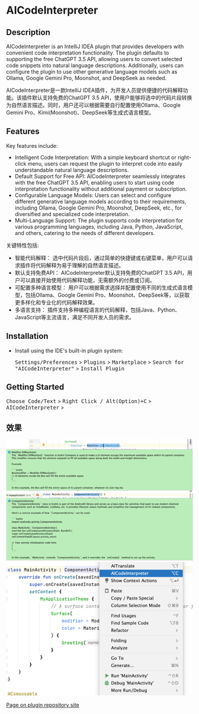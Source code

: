 # AICodeInterpreter
<!-- Plugin description -->
## Description
AICodeInterpreter is an IntelliJ IDEA plugin that provides developers with convenient code interpretation functionality. The plugin defaults to supporting the free ChatGPT 3.5 API, allowing users to convert selected code snippets into natural language descriptions. Additionally, users can configure the plugin to use other generative language models such as Ollama, Google Gemini Pro, Moonshot, and DeepSeek as needed.

AICodeInterpreter是一款IntelliJ IDEA插件，为开发人员提供便捷的代码解释功能。该插件默认支持免费的ChatGPT 3.5 API，使用户能够将选中的代码片段转换为自然语言描述。同时，用户还可以根据需要自行配置使用Ollama、Google Gemini Pro、Kimi(Moonshot)、DeepSeek等生成式语言模型。

## Features
Key features include:

- Intelligent Code Interpretation: With a simple keyboard shortcut or right-click menu, users can request the plugin to interpret code into easily understandable natural language descriptions.
- Default Support for Free API: AICodeInterpreter seamlessly integrates with the free ChatGPT 3.5 API, enabling users to start using code interpretation functionality without additional payment or subscription.
- Configurable Language Models: Users can select and configure different generative language models according to their requirements, including Ollama, Google Gemini Pro, Moonshot, DeepSeek, etc., for diversified and specialized code interpretation.
- Multi-Language Support: The plugin supports code interpretation for various programming languages, including Java, Python, JavaScript, and others, catering to the needs of different developers.

关键特性包括:
- 智能代码解释： 选中代码片段后，通过简单的快捷键或右键菜单，用户可以请求插件将代码解释为易于理解的自然语言描述。
- 默认支持免费API： AICodeInterpreter默认支持免费的ChatGPT 3.5 API，用户可以直接开始使用代码解释功能，无需额外的付费或订阅。
- 可配置多种语言模型： 用户可以根据需求选择并配置使用不同的生成式语言模型，包括Ollama、Google Gemini Pro、Moonshot、DeepSeek等，以获取更多样化和专业化的代码解释效果。
- 多语言支持： 插件支持多种编程语言的代码解释，包括Java、Python、JavaScript等主流语言，满足不同开发人员的需求。

## Installation

- Install using the IDE's built-in plugin system:

  <kbd>Settings/Preferences</kbd> > <kbd>Plugins</kbd> > <kbd>Marketplace</kbd> > <kbd>Search for "AICodeInterpreter"</kbd> >
  <kbd>Install Plugin</kbd>

## Getting Started

<kbd>Choose Code/Text</kbd> > <kbd>Right Click / Alt(Option)+C</kbd> > <kbd>AICodeInterpreter</kbd> >

## 效果
![1.png](image/1.png)
![2.png](image/2.png)
![3.png](image/3.png)

<!-- Plugin description end -->
[Page on plugin repository site](https://plugins.jetbrains.com/plugin/24011-aicodeinterpreter)
